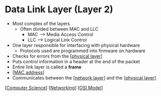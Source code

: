 # Data Link Layer (Layer 2)

- Most complex of the layers
  - Often divided between MAC and LLC
    - MAC --> Media Access Control
    - LLC --> Logical Link Control
- One layer responsible for interfacing with physical hardware
  - Protocols used are programmed into firmware on hardware
- Checks for errors from the [[physical layer]]
- Puts control information in a header at the end of the packet
- Entire link layer is called a **frame**
- [[MAC address]]
- Communicates between the [[network layer]] and the [[physical layer]]

[[Computer Science]] [[Networking]] [[OSI Model]]

[//begin]: # "Autogenerated link references for markdown compatibility"
[physical layer]: physical-layer "Physical Layer (Layer 1)"
[MAC address]: mac-address "MAC Address"
[network layer]: network-layer "Network Layer (Layer 3)"
[physical layer]: physical-layer "Physical Layer (Layer 1)"
[Computer Science]: computer-science "Computer Science"
[Networking]: networking "Networking"
[OSI Model]: osi-model "OSI Model"
[//end]: # "Autogenerated link references"
